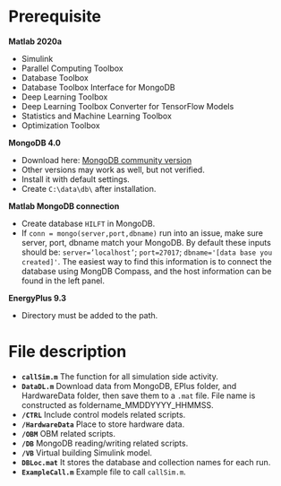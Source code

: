 # Prerequisite
**Matlab 2020a**
- Simulink
- Parallel Computing Toolbox
- Database Toolbox
- Database Toolbox Interface for MongoDB
- Deep Learning Toolbox 
- Deep Learning Toolbox Converter for TensorFlow Models
- Statistics and Machine Learning Toolbox
- Optimization Toolbox

**MongoDB 4.0**
- Download here: [MongoDB community version](https://www.mongodb.com/try/download/community)
- Other versions may work as well, but not verified.
- Install it with default settings.
- Create `C:\data\db\` after installation.

**Matlab MongoDB connection** 
- Create database `HILFT` in MongoDB.
- If `conn = mongo(server,port,dbname)` run into an issue, make sure server, port, dbname match your MongoDB. By default these inputs should be: `server=’localhost’`; `port=27017`; `dbname='[data base you created]'`. The easiest way to find this information is to connect the database using MongDB Compass, and the host information can be found in the left panel.

**EnergyPlus 9.3**
- Directory must be added to the path.


# File description
- **`callSim.m`** The function for all simulation side activity. 
- **`DataDL.m`** Download data from MongoDB, EPlus folder, and HardwareData folder, then save them to a `.mat` file. File name is constructed as foldername_MMDDYYYY_HHMMSS.
- **`/CTRL`** Include control models related scripts. 
- **`/HardwareData`** Place to store hardware data.
- **`/OBM`** OBM related scripts.
- **`/DB`** MongoDB reading/writing related scripts.
- **`/VB`** Virtual building Simulink model.
- **`DBLoc.mat`** It stores the database and collection names for each run. 
- **`ExampleCall.m`** Example file to call `callSim.m`.
